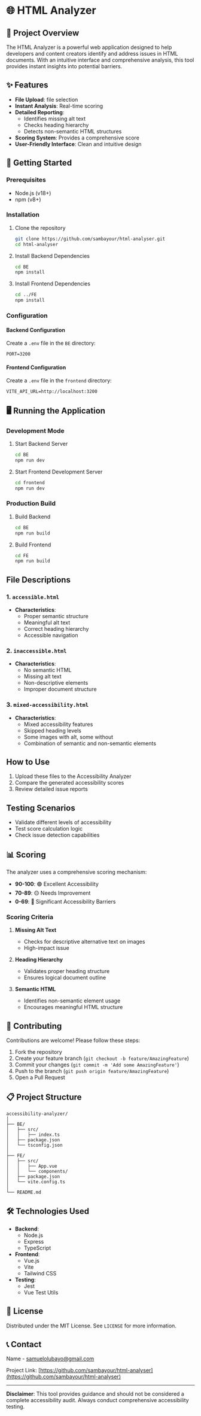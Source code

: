 # 🌐 HTML Analyzer

## 📝 Project Overview

The HTML Analyzer is a powerful web application designed to help developers and content creators identify and address issues in HTML documents. With an intuitive interface and comprehensive analysis, this tool provides instant insights into potential barriers.

## ✨ Features

- **File Upload**: file selection
- **Instant Analysis**: Real-time scoring
- **Detailed Reporting**:
  - Identifies missing alt text
  - Checks heading hierarchy
  - Detects non-semantic HTML structures
- **Scoring System**: Provides a comprehensive score
- **User-Friendly Interface**: Clean and intuitive design

## 🚀 Getting Started

### Prerequisites

- Node.js (v18+)
- npm (v8+)

### Installation

1. Clone the repository

   ```bash
   git clone https://github.com/sambayour/html-analyser.git
   cd html-analyser
   ```

2. Install Backend Dependencies

   ```bash
   cd BE
   npm install
   ```

3. Install Frontend Dependencies
   ```bash
   cd ../FE
   npm install
   ```

### Configuration

#### Backend Configuration

Create a `.env` file in the `BE` directory:

```
PORT=3200
```

#### Frontend Configuration

Create a `.env` file in the `frontend` directory:

```
VITE_API_URL=http://localhost:3200
```

## 🖥️ Running the Application

### Development Mode

1. Start Backend Server

   ```bash
   cd BE
   npm run dev
   ```

2. Start Frontend Development Server
   ```bash
   cd frontend
   npm run dev
   ```

### Production Build

1. Build Backend

   ```bash
   cd BE
   npm run build
   ```

2. Build Frontend
   ```bash
   cd FE
   npm run build
   ```

## File Descriptions

### 1. `accessible.html`

- **Characteristics**:
  - Proper semantic structure
  - Meaningful alt text
  - Correct heading hierarchy
  - Accessible navigation

### 2. `inaccessible.html`

- **Characteristics**:
  - No semantic HTML
  - Missing alt text
  - Non-descriptive elements
  - Improper document structure

### 3. `mixed-accessibility.html`

- **Characteristics**:
  - Mixed accessibility features
  - Skipped heading levels
  - Some images with alt, some without
  - Combination of semantic and non-semantic elements

## How to Use

1. Upload these files to the Accessibility Analyzer
2. Compare the generated accessibility scores
3. Review detailed issue reports

## Testing Scenarios

- Validate different levels of accessibility
- Test score calculation logic
- Check issue detection capabilities

## 📊 Scoring

The analyzer uses a comprehensive scoring mechanism:

- **90-100**: 🟢 Excellent Accessibility
- **70-89**: 🟡 Needs Improvement
- **0-69**: 🔴 Significant Accessibility Barriers

### Scoring Criteria

1. **Missing Alt Text**

   - Checks for descriptive alternative text on images
   - High-impact issue

2. **Heading Hierarchy**

   - Validates proper heading structure
   - Ensures logical document outline

3. **Semantic HTML**
   - Identifies non-semantic element usage
   - Encourages meaningful HTML structure

## 🤝 Contributing

Contributions are welcome! Please follow these steps:

1. Fork the repository
2. Create your feature branch (`git checkout -b feature/AmazingFeature`)
3. Commit your changes (`git commit -m 'Add some AmazingFeature'`)
4. Push to the branch (`git push origin feature/AmazingFeature`)
5. Open a Pull Request

## 📋 Project Structure

```
accessibility-analyzer/
│
├── BE/
│   ├── src/
│   │   ├── index.ts
│   ├── package.json
│   └── tsconfig.json
│
├── FE/
│   ├── src/
│   │   ├── App.vue
│   │   └── components/
│   ├── package.json
│   └── vite.config.ts
│
└── README.md
```

## 🛠️ Technologies Used

- **Backend**:
  - Node.js
  - Express
  - TypeScript
- **Frontend**:
  - Vue.js
  - Vite
  - Tailwind CSS
- **Testing**:
  - Jest
  - Vue Test Utils

## 📜 License

Distributed under the MIT License. See `LICENSE` for more information.

## 📞 Contact

Name - [samuelolubayo@gmail.com](mailto:samuelolubayo@gmail.com)

Project Link: [https://github.com/sambayour/html-analyser](https://github.com/sambayour/html-analyser)

---

**Disclaimer**: This tool provides guidance and should not be considered a complete accessibility audit. Always conduct comprehensive accessibility testing.
